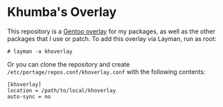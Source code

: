 # Khumba's Overlay

This repository is a [Gentoo overlay](https://wiki.gentoo.org/wiki/Overlay) for
my packages, as well as the other packages that I use or patch.  To add this
overlay via Layman, run as root:

    # layman -a khoverlay

Or you can clone the repository and create
`/etc/portage/repos.conf/khoverlay.conf` with the following contents:

    [khoverlay]
    location = /path/to/local/khoverlay
    auto-sync = no
